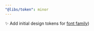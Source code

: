 ```yaml
---
"@libs/token": minor
---
```


✨ Add initial design tokens for [font family](https://shan-shan-dev.github.io/broom/functions/_libs_token_typography.font-family.html))
